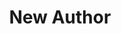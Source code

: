 ---
# Name
title: New Author
role:
bio:
avatar:

organization:
  name:
  url:

# Check the available icons on https://fontawesome.com/.
# You can get similar results like this <i class="fab fa-github"></i> after searching.
# Then icon is github and iconPack is fab for this case.
social:
  - icon:
    iconPack:
    url:
---